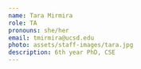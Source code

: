 ```yaml
---
name: Tara Mirmira
role: TA
pronouns: she/her
email: tmirmira@ucsd.edu
photo: assets/staff-images/tara.jpg
description: 6th year PhD, CSE
---
```

